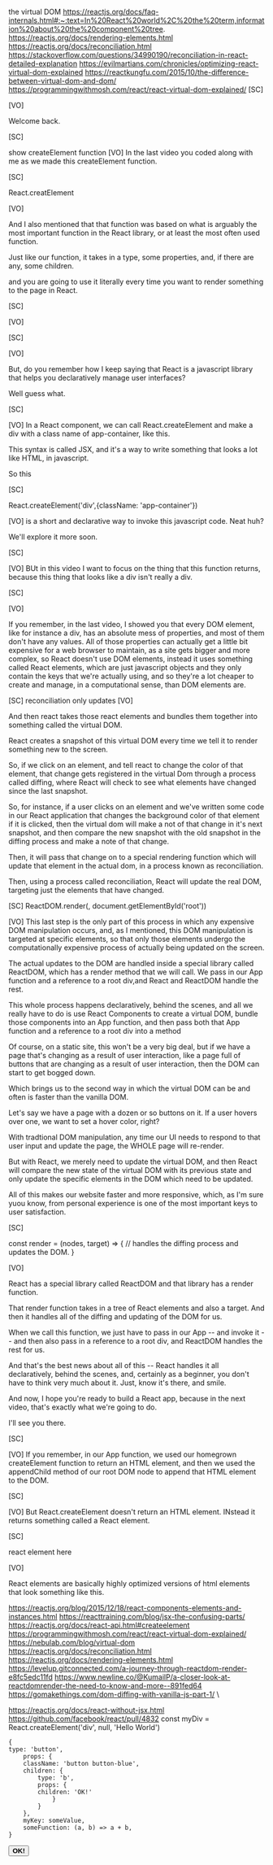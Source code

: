
the virtual DOM
https://reactjs.org/docs/faq-internals.html#:~:text=In%20React%20world%2C%20the%20term,information%20about%20the%20component%20tree.
https://reactjs.org/docs/rendering-elements.html
https://reactjs.org/docs/reconciliation.html
https://stackoverflow.com/questions/34990190/reconciliation-in-react-detailed-explanation
https://evilmartians.com/chronicles/optimizing-react-virtual-dom-explained
https://reactkungfu.com/2015/10/the-difference-between-virtual-dom-and-dom/
https://programmingwithmosh.com/react/react-virtual-dom-explained/
[SC]


[VO]

Welcome back.


[SC]

show createElement function
[VO]
In the last video you coded along with me as we made this createElement function.
 
[SC]

React.creatElement 

[VO]
 
And I also mentioned that that function was based on what is arguably the most important function in the React library, or at least the most often used function.

Just like our function, it takes in a type, some properties, and, if there are any, some children.

and you are going to use it literally every time you want to render something to the page in React.


[SC]

[VO]

 
[SC]


[VO]

But, do you remember how I keep saying that React is a javascript library that helps you declaratively manage user interfaces?

Well guess what.


[SC]

[VO]
In a React component, we can call React.createElement and make a div with a class name of app-container, like this.

This syntax is called JSX, and it's a way to write something that looks a lot like HTML, in javascript.   



So this

[SC]

React.createElement('div',{className: 'app-container'})

[VO]
is a short and declarative way to invoke this javascript code.  Neat huh?


 
We'll explore it more soon.



 
[SC]

[VO]
BUt in this video I want to focus on the thing that this function returns, because this thing that looks like a div isn't really a div.


[SC]

[VO]

If you remember, in the last video, I showed you that every DOM element, like for instance a div, has an absolute mess of properties, and most of them don't have any values.  All of those properties can actually get a little bit expensive for a web browser to maintain, as a site gets bigger and more complex, so React doesn't use DOM elements, instead it uses something called React elements, which are just javascript objects and they only contain the keys that we're actually using, and so they're a lot cheaper to create and manage, in a computational sense, than DOM elements are.


[SC]
reconciliation only updates 
[VO]




And then react takes those react elements and bundles them together into something called the virtual DOM.

React creates a snapshot of this virtual DOM every time we tell it to render something new to the screen.

So, if we click on an element, and tell react to change the color of that element, that change gets registered in the virtual Dom through a process called diffing, where React will check to see what elements have changed since the last snapshot.

So, for instance, if a user clicks on an element and we've written some code in our React application that changes the background color of that element if it is clicked, then the virtual dom will make a not of that change in it's next snapshot, and then compare the new snapshot with the old snapshot in the diffing process and make a note of that change.  

Then, it will pass that change on to a special rendering function which will update that element in the actual dom, in a process known as reconciliation.



Then, using a process called reconciliation, React will update the real DOM, targeting just the elements that have changed.

[SC]
ReactDOM.render(<App />, document.getElementById('root'))

[VO]
This last step is the only part of this process in which any expensive DOM manipulation occurs, and, as I mentioned, this DOM manipulation is targeted at specific elements, so that only those elements undergo the computationally expensive process of actually being updated on the screen.

The actual updates to the DOM are handled inside a special library called ReactDOM, which has a render method that we will call.  We pass in our App function and a reference to a root div,and React and ReactDOM handle the rest.



This whole process happens declaratively, behind the scenes, and all we really have to do is use React Components to create a virtual DOM, bundle those components into an App function, and then pass both that App function and a reference to a root div into a method



Of course, on a static site, this won't be a very big deal, but if we have a page that's changing as a result of user interaction, like a page full of buttons that are changing as a result of user interaction, then the DOM can start to get bogged down.

Which brings us to the second way in which the virtual DOM can be and often is faster than the vanilla DOM.

Let's say we have a page with a dozen or so buttons on it.  If a user hovers over one, we want to set a hover color, right?  

With tradtional DOM manipulation, any time our UI needs to respond to that user input and update the page, the WHOLE page will re-render.

But with React, we merely need to update the virtual DOM, and then React will compare the new state of the virtual DOM with its previous state and only update the specific elements in the DOM which need to be updated.

All of this makes our website faster and more responsive, which, as I'm sure yuou know, from personal experience is one of the most important keys to user satisfaction.

[SC]

const render = (nodes, target) => {
  // handles the diffing process and updates the DOM.
}

[VO]

React has a special library called ReactDOM and that library has a render function.

That render function takes in a tree of React elements and also a target.  And then it handles all of the diffing and updating of the DOM for us.  

When we call this function, we just have to pass  in our App -- and invoke it -- and then also pass in a reference to a root div, and ReactDOM handles the rest for us.

And that's the best news about all of this -- React handles it all declaratively, behind the scenes, and, certainly as a beginner, you don't have to think very much about it.  Just, know it's there, and smile.

And now, I hope you're ready to build a React app, because in the next video, that's exactly what we're going to do.

I'll see you there.







[SC]


[VO]
If you remember, in our App function, we used our homegrown createElement function to return an HTML element, and then we used the appendChild method of our root DOM node to append that HTML element to the DOM.

[SC]

[VO]
But React.createElement doesn't return an HTML element.  INstead it returns something called a React element.


[SC]

 react element here

[VO]

React elements are basically highly optimized versions of html elements that look something like this.





https://reactjs.org/blog/2015/12/18/react-components-elements-and-instances.html
https://reacttraining.com/blog/jsx-the-confusing-parts/
https://reactjs.org/docs/react-api.html#createelement
https://programmingwithmosh.com/react/react-virtual-dom-explained/
https://nebulab.com/blog/virtual-dom
https://reactjs.org/docs/reconciliation.html
https://reactjs.org/docs/rendering-elements.html
https://levelup.gitconnected.com/a-journey-through-reactdom-render-e8fc5edc11fd
https://www.newline.co/@KumailP/a-closer-look-at-reactdomrender-the-need-to-know-and-more--891fed64
https://gomakethings.com/dom-diffing-with-vanilla-js-part-1/
\

https://reactjs.org/docs/react-without-jsx.html
https://github.com/facebook/react/pull/4832
const myDiv = React.createElement('div', null, 'Hello World')

    {
    type: 'button',
        props: {
        className: 'button button-blue',
        children: {
            type: 'b',
            props: {
            children: 'OK!'
                }
            }
        },
        myKey: someValue,
        someFunction: (a, b) => a + b,
    }

<button class='button button-blue'>
  <b>
    OK!
  </b>
</button>
